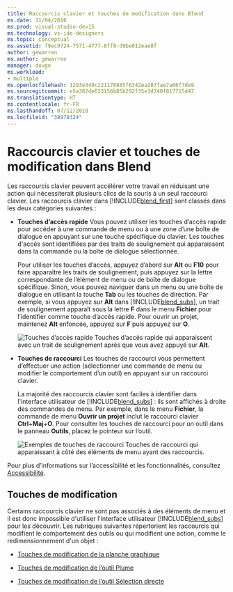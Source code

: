 ```yaml
---
title: Raccourcis clavier et touches de modification dans Blend
ms.date: 11/04/2016
ms.prod: visual-studio-dev15
ms.technology: vs-ide-designers
ms.topic: conceptual
ms.assetid: f9ec9724-7571-4777-8ff8-d9be012eae8f
author: gewarren
ms.author: gewarren
manager: douge
ms.workload:
- multiple
ms.openlocfilehash: 1293e349c221178885f6342ea287fae7a66f7de9
ms.sourcegitcommit: e5a382de633156b85b292f35e3d740f817715d47
ms.translationtype: HT
ms.contentlocale: fr-FR
ms.lasthandoff: 07/12/2018
ms.locfileid: "38978324"
---
```

# <a name="keyboard-shortcuts-and-modifier-keys-in-blend"></a>Raccourcis clavier et touches de modification dans Blend
Les raccourcis clavier peuvent accélérer votre travail en réduisant une action qui nécessiterait plusieurs clics de la souris à un seul raccourci clavier. Les raccourcis clavier dans [!INCLUDE[blend_first](../debugger/includes/blend_first_md.md)] sont classés dans les deux catégories suivantes :

-   **Touches d’accès rapide** Vous pouvez utiliser les touches d’accès rapide pour accéder à une commande de menu ou à une zone d’une boîte de dialogue en appuyant sur une touche spécifique du clavier. Les touches d'accès sont identifiées par des traits de soulignement qui apparaissent dans la commande ou la boîte de dialogue sélectionnée.

     Pour utiliser les touches d’accès, appuyez d’abord sur **Alt** ou **F10** pour faire apparaître les traits de soulignement, puis appuyez sur la lettre correspondante de l’élément de menu ou de boîte de dialogue spécifique. Sinon, vous pouvez naviguer dans un menu ou une boîte de dialogue en utilisant la touche **Tab** ou les touches de direction. Par exemple, si vous appuyez sur **Alt** dans [!INCLUDE[blend_subs](../debugger/includes/blend_subs_md.md)], un trait de soulignement apparaît sous la lettre **F** dans le menu **Fichier** pour l’identifier comme touche d’accès rapide. Pour ouvrir un projet, maintenez **Alt** enfoncée, appuyez sur **F** puis appuyez sur **O**.

     ![Touches d’accès rapide](../designers/media/441d5d67-48ee-4ba3-9e55-1826167e8d64.png) Touches d’accès rapide qui apparaissent avec un trait de soulignement après que vous avez appuyé sur **Alt**.

-   **Touches de raccourci** Les touches de raccourci vous permettent d’effectuer une action (sélectionner une commande de menu ou modifier le comportement d’un outil) en appuyant sur un raccourci clavier.

     La majorité des raccourcis clavier sont faciles à identifier dans l'interface utilisateur de [!INCLUDE[blend_subs](../debugger/includes/blend_subs_md.md)] : ils sont affichés à droite des commandes de menu. Par exemple, dans le menu **Fichier**, la commande de menu **Ouvrir un projet** inclut le raccourci clavier **Ctrl**+**Maj**+**O**. Pour consulter les touches de raccourci pour un outil dans le panneau **Outils**, placez le pointeur sur l’outil.

     ![Exemples de touches de raccourci](../designers/media/f147fc85-9fc5-4e8a-8039-bead80a3e595.png) Touches de raccourci qui apparaissant à côté des éléments de menu ayant des raccourcis.

 Pour plus d’informations sur l’accessibilité et les fonctionnalités, consultez [Accessibilité](http://go.microsoft.com/fwlink/?LinkId=75069).

## <a name="modifier-keys"></a>Touches de modification
 Certains raccourcis clavier ne sont pas associés à des éléments de menu et il est donc impossible d'utiliser l'interface utilisateur [!INCLUDE[blend_subs](../debugger/includes/blend_subs_md.md)] pour les découvrir. Les rubriques suivantes répertorient les raccourcis qui modifient le comportement des outils ou qui modifient une action, comme le redimensionnement d'un objet :

-   [Touches de modification de la planche graphique](../designers/artboard-modifier-keys-in-blend.md)

-   [Touches de modification de l’outil Plume](../designers/pen-tool-modifier-keys-in-blend.md)

-   [Touches de modification de l’outil Sélection directe](../designers/direct-selection-tool-modifier-keys-in-blend.md)